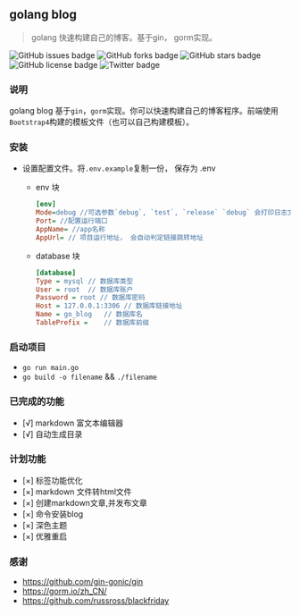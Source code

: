 ## **golang blog**
> golang 快速构建自己的博客。基于gin， gorm实现。

<p class="center">
<img src="https://img.shields.io/github/issues/anziguoer/golang-blog" alt="GitHub issues badge">
<img src="https://img.shields.io/github/forks/anziguoer/golang-blog" alt="GitHub forks badge">
<img src="https://img.shields.io/github/stars/anziguoer/golang-blog" alt="GitHub stars badge">
<img src="https://img.shields.io/github/license/anziguoer/golang-blog" alt="GitHub license badge">
<img src="https://img.shields.io/twitter/url?url=https%3A%2F%2Fgithub.com%2Fanziguoer%2Fgolang-blog" alt="Twitter badge">
</p>


### 说明

golang blog 基于`gin`，`gorm`实现。你可以快速构建自己的博客程序。前端使用`Bootstrap4`构建的模板文件（也可以自己构建模板）。

### 安装

- 设置配置文件。将`.env.example`复制一份， 保存为 .env
    - env 块
        ```ini
        [env]
        Mode=debug //可选参数`debug`, `test`, `release` `debug` 会打印日志文件， `sql`语句到控制台。`test` 测试使用 `release` 线上使用， 不会打印相关的日志，`sql`语句
        Port= //配置运行端口
        AppName= //app名称
        AppUrl= // 项目运行地址， 会自动判定链接跳转地址
        ```
  - database 块
  
    ```ini
    [database]
    Type = mysql // 数据库类型
    User = root  // 数据库账户
    Password = root // 数据库密码
    Host = 127.0.0.1:3306 // 数据库链接地址
    Name = go_blog   // 数据库名
    TablePrefix =    // 数据库前缀
    ```
### 启动项目

- `go run main.go`
- `go build -o filename` && `./filename`
    
### **已完成的功能**
- [√] markdown 富文本编辑器
- [√] 自动生成目录

### **计划功能**
- [×] 标签功能优化
- [×] markdown 文件转html文件
- [×] 创建markdown文章,并发布文章
- [×] 命令安装blog
- [×] 深色主题
- [×] 优雅重启

### 感谢
- https://github.com/gin-gonic/gin
- https://gorm.io/zh_CN/
- https://github.com/russross/blackfriday